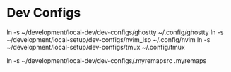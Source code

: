 # Dev Configs

ln -s ~/development/local-dev/dev-configs/ghostty ~/.config/ghostty
ln -s ~/development/local-setup/dev-configs/nvim_lsp ~/.config/nvim
ln -s ~/development/local-setup/dev-configs/tmux ~/.config/tmux

ln -s ~/development/local-dev/dev-configs/.myremapsrc .myremaps
